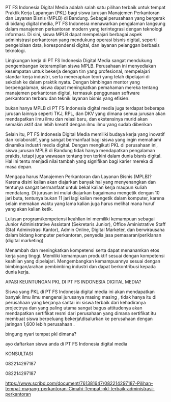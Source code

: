 PT FS Indonesia Digital Media adalah salah satu pilihan terbaik untuk tempat Praktik Kerja Lapangan (PKL) bagi siswa jurusan Manajemen Perkantoran dan Layanan Bisnis (MPLB) di Bandung. Sebagai perusahaan yang bergerak di bidang digital media, PT FS Indonesia menawarkan pengalaman langsung dalam manajemen perkantoran modern yang terintegrasi dengan teknologi informasi. Di sini, siswa MPLB dapat mempelajari berbagai aspek administrasi perkantoran yang mendukung operasi bisnis digital, seperti pengelolaan data, korespondensi digital, dan layanan pelanggan berbasis teknologi.

Lingkungan kerja di PT FS Indonesia Digital Media sangat mendukung pengembangan keterampilan siswa MPLB. Perusahaan ini menyediakan kesempatan untuk bekerja dengan tim yang profesional, mempelajari standar kerja industri, serta menerapkan teori yang telah dipelajari di sekolah ke dalam praktik nyata. Dengan bimbingan mentor yang berpengalaman, siswa dapat meningkatkan pemahaman mereka tentang manajemen perkantoran digital, termasuk penggunaan software perkantoran terbaru dan teknik layanan bisnis yang efisien.

bukan hanya MPLB di PT FS Indonesia digital media juga terdapat beberapa jurusan lainnya seperti TKJ, RPL, dan DKV yang dimana semua jurusan akan mendapatkan ilmu ilmu dan relasi baru, dan ekstensinya murid akan semakin aktif dan lebih kreatif dengan ilmu ilmu yang sudab diberikan

Selain itu, PT FS Indonesia Digital Media memiliki budaya kerja yang inovatif dan kolaboratif, yang sangat bermanfaat bagi siswa yang ingin memahami dinamika industri media digital. Dengan mengikuti PKL di perusahaan ini, siswa jurusan MPLB di Bandung tidak hanya mendapatkan pengalaman praktis, tetapi juga wawasan tentang tren terkini dalam dunia bisnis digital. Hal ini tentu menjadi nilai tambah yang signifikan bagi karier mereka di masa depan.

Mengapa harus Manajemen Perkantoran dan Layanan Bisnis (MPLB)? Karena disini kalian akan diajarkan banyak hal yang menyenangkan dan tentunya sangat bermanfaat untuk bekal kalian kerja maupun kuliah mendatang. Di jurusan ini mulai diajarkan bagaimana mengetik dengan 10 jari buta, tentunya bukan 11 jari lagi kalian mengetik dalam komputer, karena selain memakan waktu yang lama kalian juga harus melihat mana huruf yang akan kalian ketik.

Lulusan program/kompetensi keahlian ini memiliki kemampuan sebagai Junior Administrative Assistant (Sekretaris Junior), Office Aministrative Staff (Staf Adminstrasi Kantor), Admin Online, Digital Marketer, dan berwirausaha dalam bidang komputer perkantoran, penyedia jasa pemasaran/periklanan (digital marketing)

Menambah dan meningkatkan kompetensi serta dapat menanamkan etos kerja yang tinggi. Memiliki kemampuan produktif sesuai dengan kompetensi keahlian yang dipelajari. Mengembangkan kemampuannya sesuai dengan bimbingan/arahan pembimbing industri dan dapat berkontribusi kepada dunia kerja.

APASI KEUNTUNGAN PKL DI PT FS INDONESIA DIGITAL MEDIA?

Siswa yang PKL di PT FS Indonesia digital media ini akan mendapatkan banyak ilmu ilmu mengenai jurusanya masing masing , tidak hanya itu di perusahaan yang kerjanya santai ini siswa terbaik dari kehadiranya projectnya dan yang paling utama sangat bagus attitudenya akan mendapatkan sertifikat resmi dari perusahaan yang dimana sertifikat itu membuat siswa berpeluang bekerja\disalurkan ke perusahaan dengan jaringan 1,600 lebih perusahaan .

bingung nyari tempat pkl dimana?

ayo daftarkan siswa anda di PT FS Indonesia digital media

KONSULTASI

082214297187

082214297187

https://www.scribd.com/document/761381647/082214297187-Pilihan-tempat-magang-perkantoran-Cimahi-Tempat-pkl-terbaik-administrasi-perkantoran
